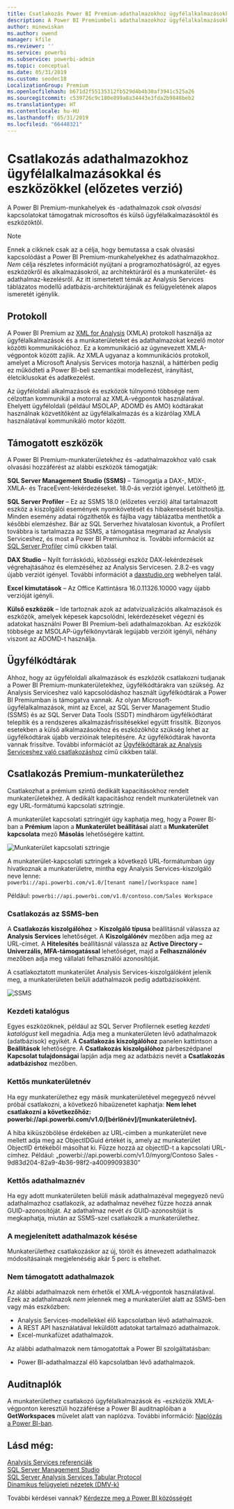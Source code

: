 ```yaml
---
title: Csatlakozás Power BI Premium-adathalmazokhoz ügyfélalkalmazásokkal és eszközökkel (előzetes verzió)
description: A Power BI Premiumbeli adathalmazokhoz ügyfélalkalmazásokkal és eszközökkel való kapcsolódás leírása.
author: minewiskan
ms.author: owend
manager: kfile
ms.reviewer: ''
ms.service: powerbi
ms.subservice: powerbi-admin
ms.topic: conceptual
ms.date: 05/31/2019
ms.custom: seodec18
LocalizationGroup: Premium
ms.openlocfilehash: b671d2f55135312fb529d4b4b30af3941c525a26
ms.sourcegitcommit: c539726c9c180e899a8a34443e3fda2b9848beb2
ms.translationtype: HT
ms.contentlocale: hu-HU
ms.lasthandoff: 05/31/2019
ms.locfileid: "66448321"
---
```

# <a name="connect-to-datasets-with-client-applications-and-tools-preview"></a>Csatlakozás adathalmazokhoz ügyfélalkalmazásokkal és eszközökkel (előzetes verzió)

A Power BI Premium-munkahelyek és -adathalmazok *csak olvasási* kapcsolatokat támogatnak microsoftos és külső ügyfélalkalmazásoktól és eszközöktől. 

> [!NOTE]
> Ennek a cikknek csak az a célja, hogy bemutassa a csak olvasási kapcsolódást a Power BI Premium-munkahelyekhez és adathalmazokhoz. *Nem* célja részletes információt nyújtani a programozhatóságról, az egyes eszközökről és alkalmazásokról, az architektúráról és a munkaterület- és adathalmaz-kezelésről. Az itt ismertetett témák az Analysis Services táblázatos modellű adatbázis-architektúrájának és felügyeletének alapos ismeretét igénylik.

## <a name="protocol"></a>Protokoll

A Power BI Premium az [XML for Analysis](https://docs.microsoft.com/bi-reference/xmla/xml-for-analysis-xmla-reference) (XMLA) protokoll használja az ügyfélalkalmazások és a munkaterületeket és adathalmazokat kezelő motor közötti kommunikációhoz. Ez a kommunikáció az úgynevezett XMLA-végpontok között zajlik. Az XMLA ugyanaz a kommunikációs protokoll, amelyet a Microsoft Analysis Services motorja használ, a háttérben pedig ez működteti a Power BI-beli szemantikai modellezést, irányítást, életciklusokat és adatkezelést. 

Az ügyféloldali alkalmazások és eszközök túlnyomó többsége nem célzottan kommunikál a motorral az XMLA-végpontok használatával. Ehelyett ügyféloldali (például MSOLAP, ADOMD és AMO) kódtárakat használnak közvetítőként az ügyfélalkalmazás és a kizárólag XMLA használatával kommunikáló motor között.


## <a name="supported-tools"></a>Támogatott eszközök

A Power BI Premium-munkaterületekhez és -adathalmazokhoz való csak olvasási hozzáférést az alábbi eszközök támogatják:

**SQL Server Management Studio (SSMS)** – Támogatja a DAX-, MDX-, XMLA- és TraceEvent-lekérdezéseket. 18\.0-ás verziót igényel. Letölthető [itt](https://docs.microsoft.com/sql/ssms/download-sql-server-management-studio-ssms). 

**SQL Server Profiler** – Ez az SSMS 18.0 (előzetes verzió) által tartalmazott eszköz a kiszolgálói események nyomkövetését és hibakeresését biztosítja. Minden esemény adatai rögzíthetők és fájlba vagy táblázatba menthetők a későbbi elemzéshez. Bár az SQL Serverhez hivatalosan kivontuk, a Profilert továbbra is tartalmazza az SSMS, a támogatása megmarad az Analysis Serviceshez, és most a Power BI Premiumhoz is. További információt az [SQL Server Profiler](https://docs.microsoft.com/sql/tools/sql-server-profiler/sql-server-profiler) című cikkben talál.

**DAX Studio** – Nyílt forráskódú, közösségi eszköz DAX-lekérdezések végrehajtásához és elemzéséhez az Analysis Servicesen. 2\.8.2-es vagy újabb verziót igényel. További információt a [daxstudio.org](https://daxstudio.org/) webhelyen talál.

**Excel kimutatások** – Az Office Kattintásra 16.0.11326.10000 vagy újabb verzióját igényli.

**Külső eszközök** – Ide tartoznak azok az adatvizualizációs alkalmazások és eszközök, amelyek képesek kapcsolódni, lekérdezéseket végezni és adatokat használni Power BI Premium-beli adathalmazokban. Az eszközök többsége az MSOLAP-ügyfélkönyvtárak legújabb verzióit igényli, néhány viszont az ADOMD-t használja.

## <a name="client-libraries"></a>Ügyfélkódtárak

Ahhoz, hogy az ügyféloldali alkalmazások és eszközök csatlakozni tudjanak a Power BI Premium-munkaterületekhez, ügyfélkódtárakra van szükség. Az Analysis Serviceshez való kapcsolódáshoz használt ügyfélkódtárak a Power BI Premiumban is támogatva vannak. Az olyan Microsoft-ügyfélalkalmazások, mint az Excel, az SQL Server Management Studio (SSMS) és az SQL Server Data Tools (SSDT) mindhárom ügyfélkódtárat telepítik és a rendszeres alkalmazásfrissítésekkel együtt frissítik. Bizonyos esetekben a külső alkalmazásokhoz és eszközökhöz szükség lehet az ügyfélkódtárak újabb verzióinak telepítésére. Az ügyfélkódtárak havonta vannak frissítve. További információt az [Ügyfélkódtárak az Analysis Serviceshez való csatlakozáshoz](https://docs.microsoft.com/azure/analysis-services/analysis-services-data-providers) című cikkben talál.

## <a name="connecting-to-a-premium-workspace"></a>Csatlakozás Premium-munkaterülethez

Csatlakozhat a prémium szintű dedikált kapacitásokhoz rendelt munkaterületekhez. A dedikált kapacitáshoz rendelt munkaterületnek van egy URL-formátumú kapcsolati sztringje. 

A munkaterület kapcsolati sztringjét úgy kaphatja meg, hogy a Power BI-ban a **Prémium** lapon a **Munkaterület beállításai** alatt a **Munkaterület kapcsolata** mező **Másolás** lehetőségére kattint.

![Munkaterület kapcsolati sztringje](media/service-premium-connect-tools/connect-tools-workspace-connection.png)

A munkaterület-kapcsolati sztringek a következő URL-formátumban úgy hivatkoznak a munkaterületre, mintha egy Analysis Services-kiszolgáló neve lenne:   
`powerbi://api.powerbi.com/v1.0/[tenant name]/[workspace name]` 

Például: `powerbi://api.powerbi.com/v1.0/contoso.com/Sales Workspace`

### <a name="to-connect-in-ssms"></a>Csatlakozás az SSMS-ben

A **Csatlakozás kiszolgálóhoz** > **Kiszolgáló típusa** beállításnál válassza az **Analysis Services** lehetőséget. A **Kiszolgálónév** mezőben adja meg az URL-címet. A **Hitelesítés** beállításnál válassza az **Active Directory – Univerzális, MFA-támogatással** lehetőséget, majd a **Felhasználónév** mezőben adja meg vállalati felhasználói azonosítóját. 

A csatlakoztatott munkaterület Analysis Services-kiszolgálóként jelenik meg, a munkaterületen belüli adathalmazok pedig adatbázisokként.  

![SSMS](media/service-premium-connect-tools/connect-tools-ssms.png)

### <a name="initial-catalog"></a>Kezdeti katalógus

Egyes eszközöknek, például az SQL Server Profilernek esetleg *kezdeti katalógust* kell megadnia. Adja meg a munkaterületen lévő adathalmazok (adatbázisok) egyikét. A **Csatlakozás kiszolgálóhoz** panelen kattintson a **Beállítások** lehetőségre. A **Csatlakozás kiszolgálóhoz** párbeszédpanel **Kapcsolat tulajdonságai** lapján adja meg az adatbázis nevét a **Csatlakozás adatbázishoz** mezőben.

### <a name="duplicate-workspace-name"></a>Kettős munkaterületnév

Ha egy munkaterülethez egy másik munkaterületével megegyező névvel próbál csatlakozni, a következő hibaüzenetet kaphatja: **Nem lehet csatlakozni a következőhöz: powerbi://api.powerbi.com/v1.0/[bérlőnév]/[munkaterületnév].**

A hiba kiküszöbölése érdekében az URL-címben a munkaterület neve mellett adja meg az ObjectIDGuid értékét is, amely az munkaterület ObjectID értékéből másolhat ki. Fűzze hozzá az objectID-t a kapcsolati URL-címhez. Például: „powerbi://api.powerbi.com/v1.0/myorg/Contoso Sales - 9d83d204-82a9-4b36-98f2-a40099093830”

### <a name="duplicate-dataset-name"></a>Kettős adathalmaznév

Ha egy adott munkaterületen belüli másik adathalmazéval megegyező nevű adathalmazhoz csatlakozik, az adathalmaz nevéhez fűzze hozzá annak GUID-azonosítóját. Az adathalmaz nevét *és* GUID-azonosítóját is megkaphatja, miután az SSMS-szel csatlakozik a munkaterülethez. 

### <a name="delay-in-datasets-shown"></a>A megjelenített adathalmazok késése

Munkaterülethez csatlakozáskor az új, törölt és átnevezett adathalmazok módosításainak megjelenéséig akár 5 perc is eltelhet. 

### <a name="unsupported-datasets"></a>Nem támogatott adathalmazok

Az alábbi adathalmazok nem érhetők el XMLA-végpontok használatával. Ezek az adathalmazok *nem* jelennek meg a munkaterület alatt az SSMS-ben vagy más eszközben: 

- Analysis Services-modellekkel élő kapcsolatban lévő adathalmazok. 
- A REST API használatával leküldött adatokat tartalmazó adathalmazok.
- Excel-munkafüzet adathalmazok. 

Az alábbi adathalmazok nem támogatottak a Power BI szolgáltatásban:   

- Power BI-adathalmazzal élő kapcsolatban lévő adathalmazok.

## <a name="audit-logs"></a>Auditnaplók 

A munkaterülethez csatlakozó ügyfélalkalmazások és -eszközök XMLA-végponton keresztüli hozzáférése a Power BI auditnaplóiban a **GetWorkspaces** művelet alatt van naplózva. További információ: [Naplózás a Power BI-ban](service-admin-auditing.md).

## <a name="see-also"></a>Lásd még:

[Analysis Services referenciák](https://docs.microsoft.com/bi-reference/#pivot=home&panel=home-all)   
[SQL Server Management Studio](https://docs.microsoft.com/sql/ssms/sql-server-management-studio-ssms)   
[SQL Server Analysis Services Tabular Protocol](https://docs.microsoft.com/openspecs/sql_server_protocols/ms-ssas-t/b98ed40e-c27a-4988-ab2d-c9c904fe13cf)   
[Dinamikus felügyeleti nézetek (DMV-k)](https://docs.microsoft.com/sql/analysis-services/instances/use-dynamic-management-views-dmvs-to-monitor-analysis-services)   


További kérdései vannak? [Kérdezze meg a Power BI közösségét](https://community.powerbi.com/)
